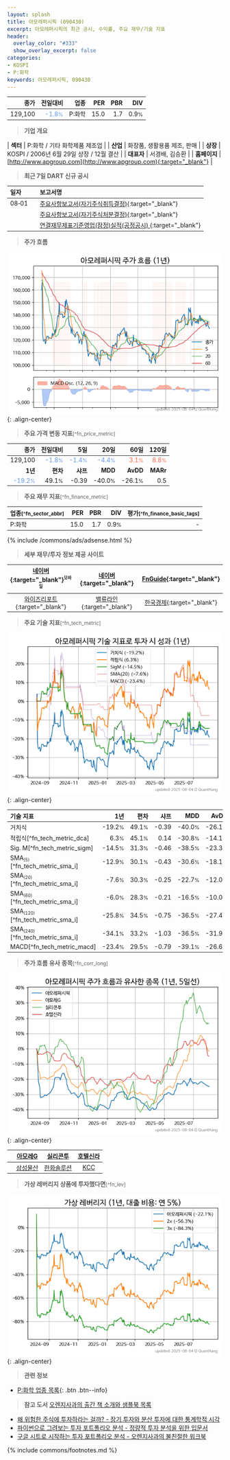 ```yaml
---
layout: splash
title: 아모레퍼시픽 (090430)
excerpt: 아모레퍼시픽의 최근 공시, 수익률, 주요 재무/기술 지표
header:
  overlay_color: "#333"
  show_overlay_excerpt: false
categories:
- KOSPI
- P:화학
keywords: 아모레퍼시픽, 090430
---
```


| **종가** | **전일대비** | **업종** | **PER** | **PBR** | **DIV** |
| -------: | -----------: | -------: | ------: | ------: | ------: |
| 129,100 | <span style="color: cornflowerblue">-1.8<small>%</small></span> | P:화학 | 15.0 | 1.7 | 0.9<small>%</small> |

<!-- more -->


> **기업 개요**<a id="company"></a>

| <span style="white-space:nowrap;">**섹터**</span> | P:화학 / 기타 화학제품 제조업 |
| <span style="white-space:nowrap;">**산업**</span> | 화장품, 생활용품 제조, 판매 |
| <span style="white-space:nowrap;">**상장**</span> | KOSPI / 2006년 6월 29일 상장 / 12월 결산 |
| <span style="white-space:nowrap;">**대표자**</span> | 서경배, 김승환 |
| <span style="white-space:nowrap;">**홈페이지**</span> | [http://www.apgroup.com](http://www.apgroup.com){:target="_blank"} |


> **최근 7일 DART 신규 공시**<a id="dart"></a>

| **일자** |      | **보고서명** |
| :------- | :--- | :----------- |
| 08&#x2011;01 | | [주요사항보고서(자기주식취득결정)](https://dart.fss.or.kr/dsaf001/main.do?rcpNo=20250801000303){:target="_blank"} |
|  | | [주요사항보고서(자기주식처분결정)](https://dart.fss.or.kr/dsaf001/main.do?rcpNo=20250801000278){:target="_blank"} |
|  | | [연결재무제표기준영업(잠정)실적(공정공시)              ](https://dart.fss.or.kr/dsaf001/main.do?rcpNo=20250801800235){:target="_blank"} |


> **주가 흐름**<a id="price"></a>

![090430](/stock/images/090430.png){: .align-center}


> **주요 가격 변동 지표**<small>[^fn_price_metric]</small>

| **종가** | **전일대비** | **5일** | **20일** | **60일** | **120일** |
| -------: | -----------: | ------: | -------: | -------: | --------: |
| 129,100 | <span style="color: cornflowerblue">-1.8<small>%</small></span> | <span style="color: cornflowerblue">-1.4<small>%</small></span> | <span style="color: cornflowerblue">-4.4<small>%</small></span> | <span style="color: tomato">3.1<small>%</small></span> | <span style="color: tomato">8.8<small>%</small></span> |
| **1년** | **편차** | **샤프** | **MDD** | **AvDD** | **MARr** |
| <span style="color: cornflowerblue">-19.2<small>%</small></span> | 49.1<small>%</small> | -0.39 | -40.0<small>%</small> | -26.1<small>%</small> | 0.5 |


> **주요 재무 지표**<small>[^fn_finance_metric]</small>

| **업종**<small>[^fn_sector_abbr]</small> | **PER** | **PBR** | **DIV** | **평가**<small>[^fn_finance_basic_tags]</small> |
| :--------------------------------------- | ------: | ------: | ------: | ----------------------------------------------: |
| P:화학 | 15.0 | 1.7 | 0.9<small>%</small> | - |



{% include /commons/ads/adsense.html %}

> **세부 재무/투자 정보 제공 사이트**

| [네이버](https://m.stock.naver.com/domestic/stock/090430/finance/summary){:target="_blank"}<sup><small>모바일</small></sup> | [네이버](https://finance.naver.com/item/coinfo.naver?code=090430){:target="_blank"} | [FnGuide](https://comp.fnguide.com/SVO2/ASP/SVD_Invest.asp?gicode=A090430&MenuYn=Y){:target="_blank"} |
| :---: | :---: | :---: |
| [와이즈리포트](https://comp.wisereport.co.kr/company/c1040001.aspx?cmp_cd=090430){:target="_blank"} | [밸류라인](https://www.valueline.co.kr/finance/summary/090430){:target="_blank"} | [한국경제](https://markets.hankyung.com/stock/090430/financial-summary){:target="_blank"} |


> **주요 기술 지표**<small>[^fn_tech_metric]</small>


![090430](/stock/images/090430_tech.png){: .align-center}

| **기술 지표** | **1년** | **편차** | **샤프** | **MDD** | **AvDD** |
| :------------ | ------: | -----------: | -------: | ------: | -------: |
| 거치식 | -19.2<small>%</small> | 49.1<small>%</small> | -0.39 | -40.0<small>%</small> | -26.1<small>%</small> |
| 적립식[^fn_tech_metric_dca] | 6.3<small>%</small> | 45.1<small>%</small> | 0.14 | -30.8<small>%</small> | -14.1<small>%</small> |
| Sig. M[^fn_tech_metric_sigm] | -14.5<small>%</small> | 31.3<small>%</small> | -0.46 | -38.5<small>%</small> | -23.3<small>%</small> |
| SMA<small><sub>(5)</sub></small>[^fn_tech_metric_sma_i] | -12.9<small>%</small> | 30.1<small>%</small> | -0.43 | -30.6<small>%</small> | -18.1<small>%</small> |
| SMA<small><sub>(20)</sub></small>[^fn_tech_metric_sma_i] | -7.6<small>%</small> | 30.3<small>%</small> | -0.25 | -22.7<small>%</small> | -12.0<small>%</small> |
| SMA<small><sub>(60)</sub></small>[^fn_tech_metric_sma_i] | -6.0<small>%</small> | 28.3<small>%</small> | -0.21 | -16.5<small>%</small> | -10.0<small>%</small> |
| SMA<small><sub>(120)</sub></small>[^fn_tech_metric_sma_i] | -25.8<small>%</small> | 34.5<small>%</small> | -0.75 | -36.5<small>%</small> | -27.4<small>%</small> |
| SMA<small><sub>(240)</sub></small>[^fn_tech_metric_sma_i] | -34.1<small>%</small> | 33.2<small>%</small> | -1.03 | -36.5<small>%</small> | -31.9<small>%</small> |
| MACD[^fn_tech_metric_macd] | -23.4<small>%</small> | 29.5<small>%</small> | -0.79 | -39.1<small>%</small> | -26.6<small>%</small> |


> **주가 흐름 유사 종목**<a id="corr"></a><small>[^fn_corr_long]</small>

![090430](/stock/images/090430_corr.png){: .align-center}

|       | [아모레G](/002790/) | [실리콘투](/257720/) | [호텔신라](/008770/) |
| :---: | :------------------------------------: | :------------------------------------: | :------------------------------------: |
|       | [삼성물산](/028260/) | [한화솔루션](/009830/) | [KCC](/002380/) |


> **가상 레버리지 상품에 투자했다면**<a id="2x"></a><small>[^fn_lev]</small>

![090430](/stock/images/090430_2x.png){: .align-center}


> **관련 정보**

- [P:화학 업종 목록](/stats/sector/kospi_업종_화학_종목/){: .btn .btn--info}

> **참고 도서** [오렌지사과의 출간 책 소개와 샘플북 목록](https://kongdori.tistory.com/691)

- [왜 위험한 주식에 투자하라는 걸까? - 장기 투자와 분산 투자에 대한 통계학적 시각](https://kongdori.tistory.com/421)
- [파이썬으로 그려보는 투자 포트폴리오 분석  - 정량적 투자 분석을 위한 입문서](https://kongdori.tistory.com/643)
- [구글 시트로 시작하는 투자 포트폴리오 분석 - 오렌지사과의 불친절한 워크북](https://kongdori.tistory.com/449)


{% include commons/footnotes.md %}